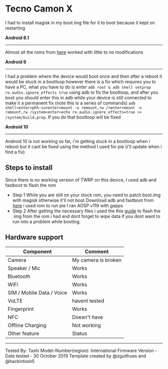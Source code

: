 # Tecno Camon X

I had to install magisk in my boot.img file for it to boot because it kept on restarting

**Android 8.1**
***

Almost all the roms from [here](https://github.com/phhusson/treble_experimentations/releases) worked with little to no modifications


**Android 9**
***

I had a problem where the device would boot once and then after a reboot it would be stuck in a bootloop however there is a fix which requires you to have a PC, what you have to do is enter `adb root & adb shell setprop ro.audio.ignore_effects true` using adb to fix the bootloop, and after you boot you should enter this in adb while your device is still connected to make it a permanent fix (note this is a series of commands)  `adb shell<enter>phh-su<enter>mount -o remount,rw /<enter>mount -o remount,rw /system<enter>echo ro.audio.ignore_effects=true >> /system/build.prop`. If you do that bootloop will be fixed

**Android 10**
***
Android 10 is not working so far, i'm getting stuck in a bootloop when i reboot but it cant be fixed using the method I used for pie
(i'll update when i find a fix)

## Steps to install
Since there is no working version of TWRP on this device, I used adb and fastboot to flash the rom
* Step 1
While you are still on your stock rom, you need to patch boot.img with magisk otherwise it'll not boot
Download adb and fastboot from [here](https://androidmtk.com/download-minimal-adb-and-fastboot-tool)
i used  rom to run pie
I ran AOSP v119 with gapps
* Step 2
After getting the necessary files i used the this [guide](https://www.xda-developers.com/flash-generic-system-image-project-treble-device/) to flash the .img from the rom i had and dont forget to wipe data if you dont want to run into a problem while booting.

## Hardware support

| Component                 |      Comment                                                       |
|---------------------------|--------------------------------------------------------------------|
| Camera                    | My camera is broken                                                    |
| Speaker / Mic             | Works                                                              |
| Bluetooth                 | Works                                                              |
| WiFi                      | Works                                                              |
| SIM / Mobile Data / Voice | Works                                                              |
| VoLTE                     | havent tested                                                    |
| Fingerprint               | Works                                                              |
| NFC                       | Doesn't have                                                       |
| Offline Charging          | Not working                                                        |
| Other feature             | Status                                                             |
---

Tested By: Tashi 
Model-Number(region): International
Firmware Version - 
Date tested - 30 October 2019
Template created by @zguithues and @hackintosh5
